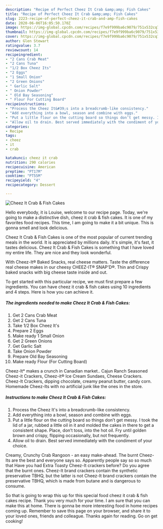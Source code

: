 ```yaml
---
description: "Recipe of Perfect Cheez It Crab &amp;amp; Fish Cakes"
title: "Recipe of Perfect Cheez It Crab &amp;amp; Fish Cakes"
slug: 2223-recipe-of-perfect-cheez-it-crab-and-amp-fish-cakes
date: 2020-06-06T16:05:50.170Z
image: https://img-global.cpcdn.com/recipes/f7e9f999ba6c9079/751x532cq70/cheez-it-crab-fish-cakes-recipe-main-photo.jpg
thumbnail: https://img-global.cpcdn.com/recipes/f7e9f999ba6c9079/751x532cq70/cheez-it-crab-fish-cakes-recipe-main-photo.jpg
cover: https://img-global.cpcdn.com/recipes/f7e9f999ba6c9079/751x532cq70/cheez-it-crab-fish-cakes-recipe-main-photo.jpg
author: Glen Stewart
ratingvalue: 3.7
reviewcount: 14
recipeingredient:
- "2 Cans Crab Meat"
- "2 Cans Tuna"
- "1/2 Box Cheez Its"
- "2 Eggs"
- "1 Small Onion"
- "2 Green Onions"
- " Garlic Salt"
- " Onion Powder"
- " Old Bay Seasoning"
- " Flour For Cutting Board"
recipeinstructions:
- "Process the Cheez It&#39;s into a breadcrumb-like consistency."
- "Add everything into a bowl, season and combine with eggs."
- "Put a little flour on the cutting board so things don’t get messy. I took the lid of a jar, rubbed a little oil in it and molded the cakes in there to get a consistent shape. Place, don’t toss, into the hot oil. Fry until golden brown and crispy, flipping occasionally, but not frequently."
- "Allow oil to drain. Best served immediately with the condiment of your choice."
categories:
- Recipe
tags:
- cheez
- it
- crab

katakunci: cheez it crab 
nutrition: 290 calories
recipecuisine: American
preptime: "PT17M"
cooktime: "PT55M"
recipeyield: "4"
recipecategory: Dessert

---
```



![Cheez It Crab &amp; Fish Cakes](https://img-global.cpcdn.com/recipes/f7e9f999ba6c9079/751x532cq70/cheez-it-crab-fish-cakes-recipe-main-photo.jpg)

Hello everybody, it is Louise, welcome to our recipe page. Today, we're going to make a distinctive dish, cheez it crab &amp; fish cakes. It is one of my favorites food recipes. This time, I am going to make it a bit unique. This is gonna smell and look delicious.

Cheez It Crab &amp; Fish Cakes is one of the most popular of current trending meals in the world. It is appreciated by millions daily. It's simple, it's fast, it tastes delicious. Cheez It Crab &amp; Fish Cakes is something that I have loved my entire life. They are nice and they look wonderful.

With Cheez-It® Baked Snacks, real cheese matters. Taste the difference real cheese makes in our cheesy CHEEZ-IT® SNAP&#39;D®. Thin and Crispy baked snacks with big cheese taste inside and out.


To get started with this particular recipe, we must first prepare a few ingredients. You can have cheez it crab &amp; fish cakes using 10 ingredients and 4 steps. Here is how you can achieve it.

<!--inarticleads1-->

##### The ingredients needed to make Cheez It Crab &amp; Fish Cakes:

1. Get 2 Cans Crab Meat
1. Get 2 Cans Tuna
1. Take 1/2 Box Cheez It&#39;s
1. Prepare 2 Eggs
1. Make ready 1 Small Onion
1. Get 2 Green Onions
1. Get  Garlic Salt
1. Take  Onion Powder
1. Prepare  Old Bay Seasoning
1. Make ready  Flour (For Cutting Board)


Cheez-It* makes a crunch in Canadian market.. Cajun Ranch Seasoned Cheez-it Crackers, Cheez-it® Ice Cream Sundaes, Cheese Crackers. Cheez-It Crackers, dipping chocolate, creamy peanut butter, candy corn. Homemade Cheez-Its with no artificial junk like the ones in the store. 

<!--inarticleads2-->

##### Instructions to make Cheez It Crab &amp; Fish Cakes:

1. Process the Cheez It&#39;s into a breadcrumb-like consistency.
1. Add everything into a bowl, season and combine with eggs.
1. Put a little flour on the cutting board so things don’t get messy. I took the lid of a jar, rubbed a little oil in it and molded the cakes in there to get a consistent shape. Place, don’t toss, into the hot oil. Fry until golden brown and crispy, flipping occasionally, but not frequently.
1. Allow oil to drain. Best served immediately with the condiment of your choice.


Creamy, Crunchy Crab Rangoon - an easy make-ahead. The burnt Cheez-Its are the best and everyone says so. Apparently people say so so much that Have you had Extra Toasty Cheez-It crackers before? Do you agree that the burnt ones. Cheez-It brand crackers contain the synthetic preservative TBHQ, but the latter is not Cheez-It brand crackers contain the preservative TBHQ, which is made from butane and is dangerous to consume. 

So that is going to wrap this up for this special food cheez it crab &amp; fish cakes recipe. Thank you very much for your time. I am sure that you can make this at home. There is gonna be more interesting food in home recipes coming up. Remember to save this page on your browser, and share it to your loved ones, friends and colleague. Thanks again for reading. Go on get cooking!
